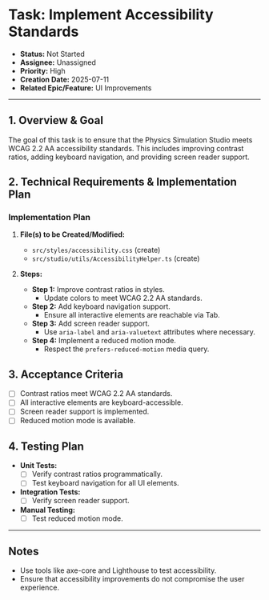 # Task: Implement Accessibility Standards

- **Status:** Not Started
- **Assignee:** Unassigned
- **Priority:** High
- **Creation Date:** 2025-07-11
- **Related Epic/Feature:** UI Improvements

---

## 1. Overview & Goal

The goal of this task is to ensure that the Physics Simulation Studio meets WCAG 2.2 AA accessibility standards. This includes improving contrast ratios, adding keyboard navigation, and providing screen reader support.

## 2. Technical Requirements & Implementation Plan

### Implementation Plan

1. **File(s) to be Created/Modified:**
    - `src/styles/accessibility.css` (create)
    - `src/studio/utils/AccessibilityHelper.ts` (create)

2. **Steps:**
    - **Step 1:** Improve contrast ratios in styles.
      - Update colors to meet WCAG 2.2 AA standards.
    - **Step 2:** Add keyboard navigation support.
      - Ensure all interactive elements are reachable via Tab.
    - **Step 3:** Add screen reader support.
      - Use `aria-label` and `aria-valuetext` attributes where necessary.
    - **Step 4:** Implement a reduced motion mode.
      - Respect the `prefers-reduced-motion` media query.

## 3. Acceptance Criteria

- [ ] Contrast ratios meet WCAG 2.2 AA standards.
- [ ] All interactive elements are keyboard-accessible.
- [ ] Screen reader support is implemented.
- [ ] Reduced motion mode is available.

## 4. Testing Plan

- **Unit Tests:**
  - [ ] Verify contrast ratios programmatically.
  - [ ] Test keyboard navigation for all UI elements.
- **Integration Tests:**
  - [ ] Verify screen reader support.
- **Manual Testing:**
  - [ ] Test reduced motion mode.

---

## Notes

- Use tools like axe-core and Lighthouse to test accessibility.
- Ensure that accessibility improvements do not compromise the user experience.
